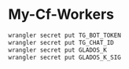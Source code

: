 # My-Cf-Workers

```sh
wrangler secret put TG_BOT_TOKEN
wrangler secret put TG_CHAT_ID
wrangler secret put GLADOS_K
wrangler secret put GLADOS_K_SIG
```
